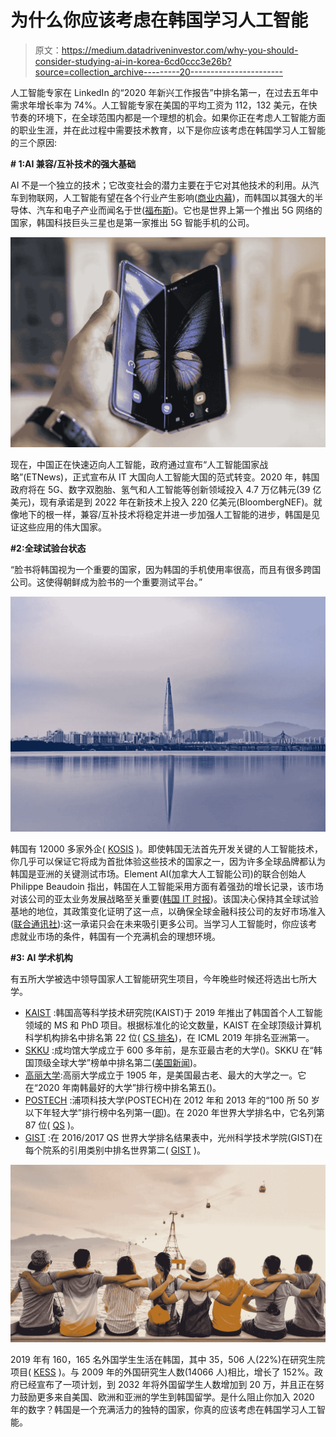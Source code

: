 # 为什么你应该考虑在韩国学习人工智能

> 原文：<https://medium.datadriveninvestor.com/why-you-should-consider-studying-ai-in-korea-6cd0ccc3e26b?source=collection_archive---------20----------------------->

人工智能专家在 LinkedIn 的“2020 年新兴工作报告”中排名第一，在过去五年中需求年增长率为 74%。人工智能专家在美国的平均工资为 112，132 美元，在快节奏的环境下，在全球范围内都是一个理想的机会。如果你正在考虑人工智能方面的职业生涯，并在此过程中需要技术教育，以下是你应该考虑在韩国学习人工智能的三个原因:

**# 1:AI 兼容/互补技术的强大基础**

AI 不是一个独立的技术；它改变社会的潜力主要在于它对其他技术的利用。从汽车到物联网，人工智能有望在各个行业产生影响([商业内幕](https://www.businessinsider.com/sc/artificial-intelligence-companies?IR=T))，而韩国以其强大的半导体、汽车和电子产业而闻名于世([福布斯](https://www.forbes.com/sites/cognitiveworld/2018/09/07/is-south-korea-poised-to-be-a-leader-in-ai/#1e5cdd20fa2f))。它也是世界上第一个推出 5G 网络的国家，韩国科技巨头三星也是第一家推出 5G 智能手机的公司。

![](img/c029fd5135c992ebf62ebf87f697aaa2.png)

现在，中国正在快速迈向人工智能，政府通过宣布“人工智能国家战略”(ETNews)，正式宣布从 IT 大国向人工智能大国的范式转变。2020 年，韩国政府将在 5G、数字双胞胎、氢气和人工智能等创新领域投入 4.7 万亿韩元(39 亿美元)，现有承诺是到 2022 年在新技术上投入 220 亿美元(BloombergNEF)。就像地下的根一样，兼容/互补技术将稳定并进一步加强人工智能的进步，韩国是见证这些应用的伟大国家。

**#2:全球试验台状态**

“脸书将韩国视为一个重要的国家，因为韩国的手机使用率很高，而且有很多跨国公司。这使得朝鲜成为脸书的一个重要测试平台。”

![](img/8e2d321ef5843f3ba0e77bfb060974ab.png)

韩国有 12000 多家外企( [KOSIS](http://kosis.kr/statHtml/statHtml.do?orgId=133&tblId=TX_13301_A218) )。即使韩国无法首先开发关键的人工智能技术，你几乎可以保证它将成为首批体验这些技术的国家之一，因为许多全球品牌都认为韩国是亚洲的关键测试市场。Element AI(加拿大人工智能公司)的联合创始人 Philippe Beaudoin 指出，韩国在人工智能采用方面有着强劲的增长记录，该市场对该公司的亚太业务发展战略至关重要([韩国 IT 时报](http://www.koreaittimes.com/news/articleView.html?idxno=94207))。该国决心保持其全球试验基地的地位，其政策变化证明了这一点，以确保全球金融科技公司的友好市场准入([联合通讯社](https://en.yna.co.kr/view/AEN20190618001400320)):这一承诺只会在未来吸引更多公司。当学习人工智能时，你应该考虑就业市场的条件，韩国有一个充满机会的理想环境。

**#3: AI 学术机构**

有五所大学被选中领导国家人工智能研究生项目，今年晚些时候还将选出七所大学。

*   [KAIST](http://gsai.kaist.ac.kr/) :韩国高等科学技术研究院(KAIST)于 2019 年推出了韩国首个人工智能领域的 MS 和 PhD 项目。根据标准化的论文数量，KAIST 在全球顶级计算机科学机构排名中排名第 22 位( [CS 排名](http://csrankings.org/#/index?all&world))，在 ICML 2019 年排名亚洲第一。
*   [SKKU](https://www.skku.edu/eng/) :成均馆大学成立于 600 多年前，是东亚最古老的大学()。SKKU 在“韩国顶级全球大学”榜单中排名第二([美国新闻](https://www.usnews.com/education/best-global-universities/south-korea))。
*   [高丽大学](http://www.korea.edu/mbshome/mbs/en/index.do):高丽大学成立于 1905 年，是美国最古老、最大的大学之一。它在“2020 年南韩最好的大学”排行榜中排名第五()。
*   [POSTECH](https://admission.postech.ac.kr/mainUsen.do) :浦项科技大学(POSTECH)在 2012 年和 2013 年的“100 所 50 岁以下年轻大学”排行榜中名列第一([即](https://admission.postech.ac.kr/linkUsen.do?f=sub1-5))。在 2020 年世界大学排名中，它名列第 87 位( [QS](https://www.topuniversities.com/university-rankings/world-university-rankings/2020) )。
*   [GIST](https://www.gist.ac.kr/en/) :在 2016/2017 QS 世界大学排名结果表中，光州科学技术学院(GIST)在每个院系的引用类别中排名世界第二( [GIST](https://www.gist.ac.kr/en/html/sub06/060205.html?mode=V&no=144762) )。

![](img/57211b49b903e5dd1cbbb64ee7e0be8c.png)

2019 年有 160，165 名外国学生生活在韩国，其中 35，506 人(22%)在研究生院项目( [KESS](https://kess.kedi.re.kr/mobile/stats/school?menuCd=0102&cd=4196&survSeq=2019&itemCode=01&menuId=m_010205&uppCd1=010205&uppCd2=010205&flag=A) )。与 2009 年的外国研究生人数(14066 人)相比，增长了 152%。政府已经宣布了一项计划，到 2032 年将外国留学生人数增加到 20 万，并且正在努力鼓励更多来自美国、欧洲和亚洲的学生到韩国留学。是什么阻止你加入 2020 年的数字？韩国是一个充满活力的独特的国家，你真的应该考虑在韩国学习人工智能。